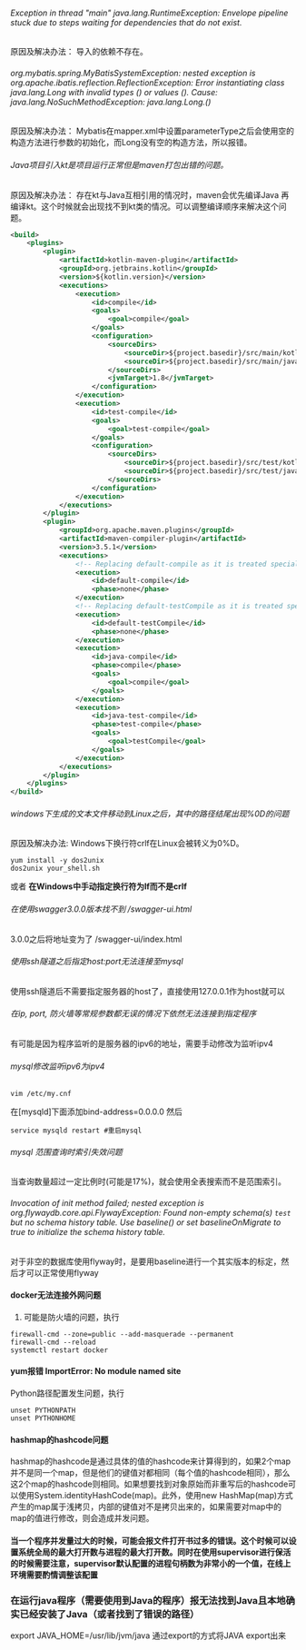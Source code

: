###### Exception in thread "main" java.lang.RuntimeException: Envelope pipeline stuck due to steps waiting for dependencies that do not exist.

原因及解决办法：
导入的依赖不存在。

###### org.mybatis.spring.MyBatisSystemException: nested exception is org.apache.ibatis.reflection.ReflectionException: Error instantiating class java.lang.Long with invalid types () or values (). Cause: java.lang.NoSuchMethodException: java.lang.Long.<init>()

原因及解决办法：
Mybatis在mapper.xml中设置parameterType之后会使用空的构造方法进行参数的初始化，而Long没有空的构造方法，所以报错。

###### Java项目引入kt是项目运行正常但是maven打包出错的问题。

原因及解决办法：
存在kt与Java互相引用的情况时，maven会优先编译Java 再编译kt。这个时候就会出现找不到kt类的情况。可以调整编译顺序来解决这个问题。

```xml
<build>
    <plugins>
        <plugin>
            <artifactId>kotlin-maven-plugin</artifactId>
            <groupId>org.jetbrains.kotlin</groupId>
            <version>${kotlin.version}</version>
            <executions>
                <execution>
                    <id>compile</id>
                    <goals>
                        <goal>compile</goal>
                    </goals>
                    <configuration>
                        <sourceDirs>
                            <sourceDir>${project.basedir}/src/main/kotlin</sourceDir>
                            <sourceDir>${project.basedir}/src/main/java</sourceDir>
                        </sourceDirs>
                        <jvmTarget>1.8</jvmTarget>
                    </configuration>
                </execution>
                <execution>
                    <id>test-compile</id>
                    <goals>
                        <goal>test-compile</goal>
                    </goals>
                    <configuration>
                        <sourceDirs>
                            <sourceDir>${project.basedir}/src/test/kotlin</sourceDir>
                            <sourceDir>${project.basedir}/src/test/java</sourceDir>
                        </sourceDirs>
                    </configuration>
                </execution>
            </executions>
        </plugin>
        <plugin>
            <groupId>org.apache.maven.plugins</groupId>
            <artifactId>maven-compiler-plugin</artifactId>
            <version>3.5.1</version>
            <executions>
                <!-- Replacing default-compile as it is treated specially by maven -->
                <execution>
                    <id>default-compile</id>
                    <phase>none</phase>
                </execution>
                <!-- Replacing default-testCompile as it is treated specially by maven -->
                <execution>
                    <id>default-testCompile</id>
                    <phase>none</phase>
                </execution>
                <execution>
                    <id>java-compile</id>
                    <phase>compile</phase>
                    <goals>
                        <goal>compile</goal>
                    </goals>
                </execution>
                <execution>
                    <id>java-test-compile</id>
                    <phase>test-compile</phase>
                    <goals>
                        <goal>testCompile</goal>
                    </goals>
                </execution>
            </executions>
        </plugin>
    </plugins>
</build>
```

###### windows下生成的文本文件移动到Linux之后，其中的路径结尾出现%0D的问题

原因及解决办法:
  Windows下换行符crlf在Linux会被转义为0%D。
  ```shell
  yum install -y dos2unix
  dos2unix your_shell.sh
  ```
  或者
  **在Windows中手动指定换行符为lf而不是crlf**

###### 在使用swagger3.0.0版本找不到 /swagger-ui.html

3.0.0之后将地址变为了 /swagger-ui/index.html

###### 使用ssh隧道之后指定host:port无法连接至mysql

使用ssh隧道后不需要指定服务器的host了，直接使用127.0.0.1作为host就可以

###### 在ip, port, 防火墙等常规参数都无误的情况下依然无法连接到指定程序

有可能是因为程序监听的是服务器的ipv6的地址，需要手动修改为监听ipv4

###### mysql修改监听ipv6为ipv4

```shell
vim /etc/my.cnf
```
在[mysqld]下面添加bind-address=0.0.0.0
然后
```shell
service mysqld restart #重启mysql
```

###### mysql 范围查询时索引失效问题

当查询数量超过一定比例时(可能是17%)，就会使用全表搜索而不是范围索引。

###### Invocation of init method failed; nested exception is org.flywaydb.core.api.FlywayException: Found non-empty schema(s) `test` but no schema history table. Use baseline() or set baselineOnMigrate to true to initialize the schema history table.

对于非空的数据库使用flyway时，是要用baseline进行一个其实版本的标定，然后才可以正常使用flyway

#### docker无法连接外网问题

1. 可能是防火墙的问题，执行
```shell
firewall-cmd --zone=public --add-masquerade --permanent
firewall-cmd --reload
systemctl restart docker
```

#### yum报错 ImportError: No module named site

Python路径配置发生问题，执行
```shell
unset PYTHONPATH
unset PYTHONHOME
```

#### hashmap的hashcode问题

hashmap的hashcode是通过具体的值的hashcode来计算得到的，如果2个map并不是同一个map，但是他们的键值对都相同（每个值的hashcode相同），那么这2个map的hashcode则相同。如果想要找到对象原始而非重写后的hashcode可以使用System.identityHashCode(map)。此外，使用new HashMap(map)方式产生的map属于浅拷贝，内部的键值对不是拷贝出来的，如果需要对map中的map的值进行修改，则会造成并发问题。

#### 当一个程序并发量过大的时候，可能会报文件打开书过多的错误。这个时候可以设置系统全局的最大打开数与进程的最大打开数。同时在使用supervisor进行保活的时候需要注意，supervisor默认配置的进程句柄数为非常小的一个值，在线上环境需要酌情调整该配置

### 在运行java程序（需要使用到Java的程序）报无法找到Java且本地确实已经安装了Java（或者找到了错误的路径）

export JAVA_HOME=/usr/lib/jvm/java
通过export的方式将JAVA export出来
